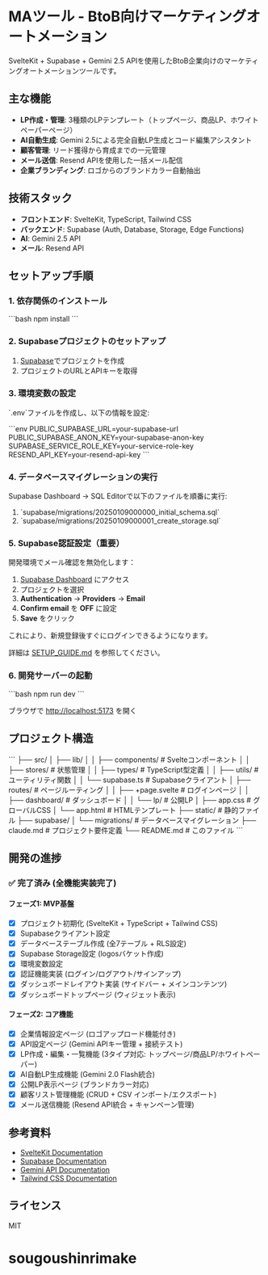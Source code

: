 # MAツール - BtoB向けマーケティングオートメーション

SvelteKit + Supabase + Gemini 2.5 APIを使用したBtoB企業向けのマーケティングオートメーションツールです。

## 主な機能

- **LP作成・管理**: 3種類のLPテンプレート（トップページ、商品LP、ホワイトペーパーページ）
- **AI自動生成**: Gemini 2.5による完全自動LP生成とコード編集アシスタント
- **顧客管理**: リード獲得から育成までの一元管理
- **メール送信**: Resend APIを使用した一括メール配信
- **企業ブランディング**: ロゴからのブランドカラー自動抽出

## 技術スタック

- **フロントエンド**: SvelteKit, TypeScript, Tailwind CSS
- **バックエンド**: Supabase (Auth, Database, Storage, Edge Functions)
- **AI**: Gemini 2.5 API
- **メール**: Resend API

## セットアップ手順

### 1. 依存関係のインストール

\`\`\`bash
npm install
\`\`\`

### 2. Supabaseプロジェクトのセットアップ

1. [Supabase](https://supabase.com/)でプロジェクトを作成
2. プロジェクトのURLとAPIキーを取得

### 3. 環境変数の設定

\`.env\`ファイルを作成し、以下の情報を設定:

\`\`\`env
PUBLIC_SUPABASE_URL=your-supabase-url
PUBLIC_SUPABASE_ANON_KEY=your-supabase-anon-key
SUPABASE_SERVICE_ROLE_KEY=your-service-role-key
RESEND_API_KEY=your-resend-api-key
\`\`\`

### 4. データベースマイグレーションの実行

Supabase Dashboard → SQL Editorで以下のファイルを順番に実行:

1. \`supabase/migrations/20250109000000_initial_schema.sql\`
2. \`supabase/migrations/20250109000001_create_storage.sql\`

### 5. Supabase認証設定（重要）

開発環境でメール確認を無効化します：

1. [Supabase Dashboard](https://supabase.com/dashboard) にアクセス
2. プロジェクトを選択
3. **Authentication** → **Providers** → **Email**
4. **Confirm email** を **OFF** に設定
5. **Save** をクリック

これにより、新規登録後すぐにログインできるようになります。

詳細は [SETUP_GUIDE.md](./SETUP_GUIDE.md) を参照してください。

### 6. 開発サーバーの起動

\`\`\`bash
npm run dev
\`\`\`

ブラウザで [http://localhost:5173](http://localhost:5173) を開く

## プロジェクト構造

\`\`\`
├── src/
│   ├── lib/
│   │   ├── components/      # Svelteコンポーネント
│   │   ├── stores/          # 状態管理
│   │   ├── types/           # TypeScript型定義
│   │   ├── utils/           # ユーティリティ関数
│   │   └── supabase.ts      # Supabaseクライアント
│   ├── routes/              # ページルーティング
│   │   ├── +page.svelte     # ログインページ
│   │   ├── dashboard/       # ダッシュボード
│   │   └── lp/              # 公開LP
│   ├── app.css              # グローバルCSS
│   └── app.html             # HTMLテンプレート
├── static/                  # 静的ファイル
├── supabase/
│   └── migrations/          # データベースマイグレーション
├── claude.md                # プロジェクト要件定義
└── README.md                # このファイル
\`\`\`

## 開発の進捗

### ✅ 完了済み (全機能実装完了)

#### フェーズ1: MVP基盤
- [x] プロジェクト初期化 (SvelteKit + TypeScript + Tailwind CSS)
- [x] Supabaseクライアント設定
- [x] データベーステーブル作成 (全7テーブル + RLS設定)
- [x] Supabase Storage設定 (logosバケット作成)
- [x] 環境変数設定
- [x] 認証機能実装 (ログイン/ログアウト/サインアップ)
- [x] ダッシュボードレイアウト実装 (サイドバー + メインコンテンツ)
- [x] ダッシュボードトップページ (ウィジェット表示)

#### フェーズ2: コア機能
- [x] 企業情報設定ページ (ロゴアップロード機能付き)
- [x] API設定ページ (Gemini APIキー管理 + 接続テスト)
- [x] LP作成・編集・一覧機能 (3タイプ対応: トップページ/商品LP/ホワイトペーパー)
- [x] AI自動LP生成機能 (Gemini 2.0 Flash統合)
- [x] 公開LP表示ページ (ブランドカラー対応)
- [x] 顧客リスト管理機能 (CRUD + CSV インポート/エクスポート)
- [x] メール送信機能 (Resend API統合 + キャンペーン管理)

## 参考資料

- [SvelteKit Documentation](https://kit.svelte.dev/)
- [Supabase Documentation](https://supabase.com/docs)
- [Gemini API Documentation](https://ai.google.dev/docs)
- [Tailwind CSS Documentation](https://tailwindcss.com/docs)

## ライセンス

MIT
# sougoushinrimake
